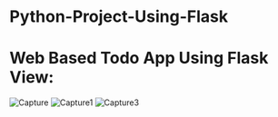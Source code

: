 # Python-Project-Using-Flask

# Web Based Todo App Using Flask View: 
![Capture](https://user-images.githubusercontent.com/61473634/137086504-6732bae0-c612-436f-8c8f-c18559dcb6a3.PNG)
![Capture1](https://user-images.githubusercontent.com/61473634/137086514-67aadd84-8c24-455e-ac69-c8acb4c1a2f8.PNG)
![Capture3](https://user-images.githubusercontent.com/61473634/137086517-274331ec-5383-441b-9494-02a5104b9b0d.PNG)


